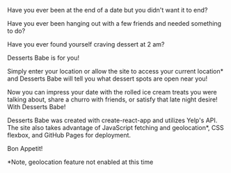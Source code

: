 Have you ever been at the end of a date but you didn't want it to end?

Have you ever been hanging out with a few friends and needed something to do?

Have you ever found yourself craving dessert at 2 am?

Desserts Babe is for you!

Simply enter your location or allow the site to access your current location* and Desserts Babe will tell you what dessert spots are open near you!

Now you can impress your date with the rolled ice cream treats you were talking about, share a churro with friends, or satisfy that late night desire! With Desserts Babe!

Desserts Babe was created with create-react-app and utilizes Yelp's API. The site also takes advantage of JavaScript fetching and geolocation*, CSS flexbox, and GitHub Pages for deployment.

Bon Appetit!

*Note, geolocation feature not enabled at this time

